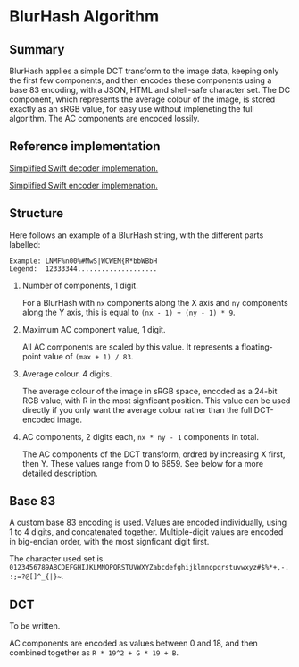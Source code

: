 # BlurHash Algorithm

## Summary

BlurHash applies a simple DCT transform to the image data, keeping only the first few components, and then encodes
these components using a base 83 encoding, with a JSON, HTML and shell-safe character set. The DC component,
which represents the average colour of the image, is stored exactly as an sRGB value, for easy use without impleneting
the full algorithm. The AC components are encoded lossily.

## Reference implementation

[Simplified Swift decoder implemenation.](../Swift/BlurHashDecode.swift)

[Simplified Swift encoder implemenation.](../Swift/BlurHashEncode.swift)

## Structure

Here follows an example of a BlurHash string, with the different parts labelled:

    Example: LNMF%n00%#MwS|WCWEM{R*bbWBbH
    Legend:  12333344....................

1. Number of components, 1 digit.
   
   For a BlurHash with `nx` components along the X axis and `ny` components along the Y axis, this is equal to `(nx - 1) + (ny - 1) * 9`.

2. Maximum AC component value, 1 digit.
   
   All AC components are scaled by this value. It represents a floating-point value of `(max + 1) / 83`.

3. Average colour. 4 digits.
   
   The average colour of the image in sRGB space, encoded as a 24-bit RGB value, with R in the most signficant position. This value can
   be used directly if you only want the average colour rather than the full DCT-encoded image.

4. AC components, 2 digits each, `nx * ny - 1` components in total.
   
   The AC components of the DCT transform, ordred by increasing X first, then Y. These values range from 0 to 6859. See below for a
   more detailed description.

## Base 83

A custom base 83 encoding is used. Values are encoded individually, using 1 to 4 digits, and concatenated together. Multiple-digit
values are encoded in big-endian order, with the most signficant digit first.

The character used set is `0123456789ABCDEFGHIJKLMNOPQRSTUVWXYZabcdefghijklmnopqrstuvwxyz#$%*+,-.:;=?@[]^_{|}~`.

## DCT

To be written.

AC components are encoded as values between 0 and 18, and then combined together as `R * 19^2 + G * 19 + B`.
